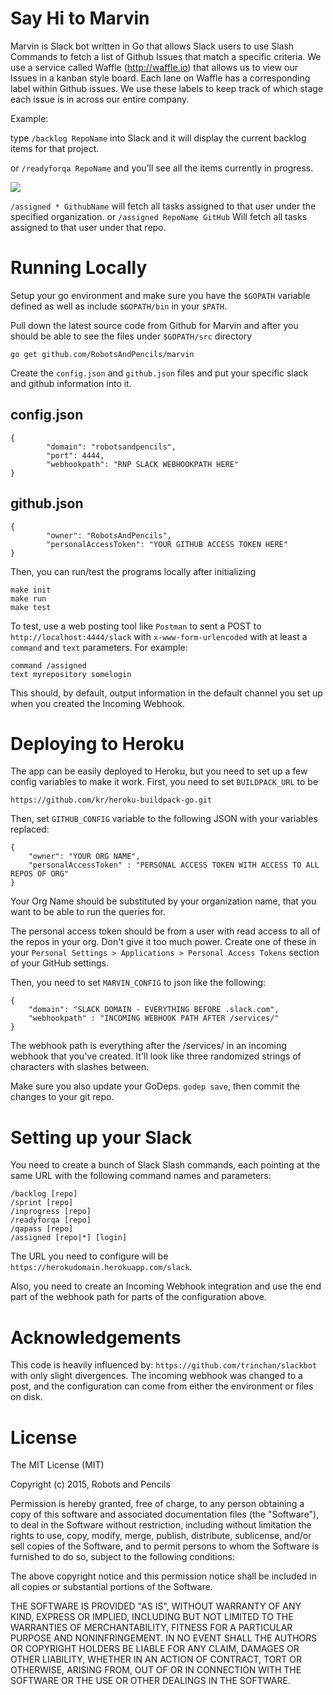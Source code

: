 # Say Hi to Marvin

Marvin is Slack bot written in Go that allows Slack users to use Slash Commands to fetch a list of Github Issues that match a specific criteria.  We use a service called Waffle (http://waffle.io) that allows us to view our Issues in a kanban style board.  Each lane on Waffle has a corresponding label within Github issues.  We use these labels to keep track of which stage each issue is in across our entire company.

Example:

type `/backlog RepoName` into Slack and it will display the current backlog items for that project.

or `/readyforqa RepoName` and you’ll see all the items currently in progress.

![](https://dl.dropboxusercontent.com/s/l984qm2t9j2yfao/D3D7D390-F586-4C72-BA54-45251A252C1D-5045-00009A0112DCB887.gif?dl=0)

`/assigned * GithubName` will fetch all tasks assigned to that user under the specified organization.
or
```/assigned RepoName GitHub```  Will fetch all tasks assigned to that user under that repo.

# Running Locally

Setup your go environment and make sure you have the `$GOPATH` variable defined as well as include `$GOPATH/bin` in your `$PATH`.

Pull down the latest source code from Github for Marvin and after you should be able to see the files under `$GOPATH/src` directory

```
go get github.com/RobotsAndPencils/marvin
```

Create the `config.json` and `github.json` files and put your specific slack and github information into it. 

## config.json

```
{ 
        "domain": "robotsandpencils", 
        "port": 4444, 
        "webhookpath": "RNP SLACK WEBHOOKPATH HERE"
}
```

## github.json

```
{ 
        "owner": "RobotsAndPencils",
        "personalAccessToken": "YOUR GITHUB ACCESS TOKEN HERE" 
}
```

Then, you can run/test the programs locally after initializing 

```
make init
make run
make test
```

To test, use a web posting tool like `Postman` to sent a POST to `http://localhost:4444/slack` with `x-www-form-urlencoded` with at least a `command` and `text` parameters. For example:

```
command /assigned
text myrepository somelogin
```

This should, by default, output information in the default channel you set up when you created the Incoming Webhook.

# Deploying to Heroku

The app can be easily deployed to Heroku, but you need to set up a few config variables to make it work. First, you need to set `BUILDPACK_URL` to be 

```
https://github.com/kr/heroku-buildpack-go.git
```

Then, set `GITHUB_CONFIG` variable to the following JSON with your variables replaced:

```
{ 
	"owner": "YOUR ORG NAME", 
  	"personalAccessToken" : "PERSONAL ACCESS TOKEN WITH ACCESS TO ALL REPOS OF ORG" 
}
```
Your Org Name should be substituted by your organization name, that you want to be able to run the queries for.

The personal access token should be from a user with read access to all of the repos in your org. Don't give it too much power. Create one of these in your `Personal Settings > Applications > Personal Access Tokens` section of your GitHub settings.

Then, you need to set `MARVIN_CONFIG` to json like the following:

```
{
	"domain": "SLACK DOMAIN - EVERYTHING BEFORE .slack.com", 
	"webhookpath" : "INCOMING WEBHOOK PATH AFTER /services/"
}
```

The webhook path is everything after the /services/ in an incoming webhook that you've created. It'll look like three randomized strings of characters with slashes between.

Make sure you also update your GoDeps. `godep save`, then commit the changes to your git repo.

# Setting up your Slack

You need to create a bunch of Slack Slash commands, each pointing at the same URL with the following command names and parameters:

```
/backlog [repo]
/sprint [repo]
/inprogress [repo]
/readyforqa [repo]
/qapass [repo]
/assigned [repo|*] [login]
```

The URL you need to configure will be `https://herokudomain.herokuapp.com/slack`.

Also, you need to create an Incoming Webhook integration and use the end part of the webhook path for parts of the configuration above.

# Acknowledgements

This code is heavily influenced by: `https://github.com/trinchan/slackbot` with only slight divergences. The incoming webhook was changed to a post, and the configuration can come from either the environment or files on disk.

# License

The MIT License (MIT)

Copyright (c) 2015, Robots and Pencils

Permission is hereby granted, free of charge, to any person obtaining a copy
of this software and associated documentation files (the "Software"), to deal
in the Software without restriction, including without limitation the rights
to use, copy, modify, merge, publish, distribute, sublicense, and/or sell
copies of the Software, and to permit persons to whom the Software is
furnished to do so, subject to the following conditions:

The above copyright notice and this permission notice shall be included in
all copies or substantial portions of the Software.

THE SOFTWARE IS PROVIDED "AS IS", WITHOUT WARRANTY OF ANY KIND, EXPRESS OR
IMPLIED, INCLUDING BUT NOT LIMITED TO THE WARRANTIES OF MERCHANTABILITY,
FITNESS FOR A PARTICULAR PURPOSE AND NONINFRINGEMENT. IN NO EVENT SHALL THE
AUTHORS OR COPYRIGHT HOLDERS BE LIABLE FOR ANY CLAIM, DAMAGES OR OTHER
LIABILITY, WHETHER IN AN ACTION OF CONTRACT, TORT OR OTHERWISE, ARISING FROM,
OUT OF OR IN CONNECTION WITH THE SOFTWARE OR THE USE OR OTHER DEALINGS IN
THE SOFTWARE.

